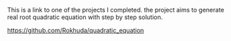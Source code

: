 This is a link to one of the projects I completed. the project aims to generate real root quadratic equation with step by step solution.

https://github.com/Rokhuda/quadratic_equation
